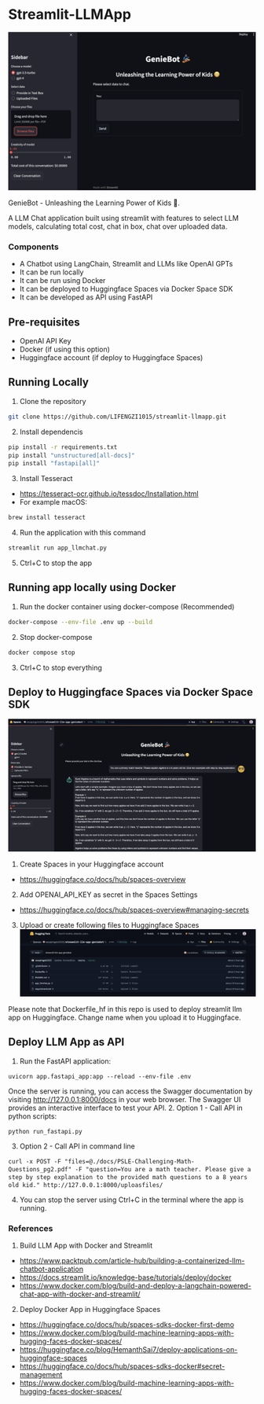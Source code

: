 # Streamlit-LLMApp
![Alt text](./images/MathGenieBot_UI.png)

GenieBot - Unleashing the Learning Power of Kids 😬. 

A LLM Chat application built using streamlit with features to select LLM models, calculating total cost, chat in box, chat over uploaded data.

### Components
- A Chatbot using LangChain, Streamlit and LLMs like OpenAI GPTs
- It can be run locally
- It can be run using Docker
- It can be deployed to Huggingface Spaces via Docker Space SDK
- It can be developed as API using FastAPI


## Pre-requisites
- OpenAI API Key
- Docker (if using this option)
- Huggingface account (if deploy to Huggingface Spaces)


## Running Locally
1. Clone the repository
```bash
git clone https://github.com/LIFENGZI1015/streamlit-llmapp.git
```
2. Install dependencis
```bash
pip install -r requirements.txt
pip install "unstructured[all-docs]"
pip install "fastapi[all]"
```
3. Install Tesseract
- https://tesseract-ocr.github.io/tessdoc/Installation.html
- For example macOS:
```bash
brew install tesseract
```
4. Run the application with this command
```bash
streamlit run app_llmchat.py
```
5. Ctrl+C to stop the app


## Running app locally using Docker
1. Run the docker container using docker-compose (Recommended)
```bash
docker-compose --env-file .env up --build
```
2. Stop docker-compose
```bash
docker compose stop
```
3. Ctrl+C to stop everything


## Deploy to Huggingface Spaces via Docker Space SDK
![Alt text](./images/huggingface_streamlit_llm_app.png)

1. Create Spaces in your Huggingface account
- https://huggingface.co/docs/hub/spaces-overview

2. Add OPENAI_API_KEY as secret in the Spaces Settings
- https://huggingface.co/docs/hub/spaces-overview#managing-secrets

3. Upload or create following files to Huggingface Spaces
![Alt text](./images/huggingface_space_files.png)

Please note that Dockerfile_hf in this repo is used to deploy streamlit llm app on Huggingface. Change name when you upload it to Huggingface.


## Deploy LLM App as API
1. Run the FastAPI application:
```
uvicorn app.fastapi_app:app --reload --env-file .env
```
Once the server is running, you can access the Swagger documentation by visiting http://127.0.0.1:8000/docs in your web browser. The Swagger UI provides an interactive interface to test your API.
2. Option 1 - Call API in python scripts:
```
python run_fastapi.py
```
3. Option 2 - Call API in command line
```
curl -x POST -F "files=@./docs/PSLE-Challenging-Math-Questions_pg2.pdf" -F "question=You are a math teacher. Please give a step by step explanation to the provided math questions to a 8 years old kid." http://127.0.0.1:8000/uploasfiles/
```
4. You can stop the server using Ctrl+C in the terminal where the app is running.


### References
1. Build LLM App with Docker and Streamlit
- https://www.packtpub.com/article-hub/building-a-containerized-llm-chatbot-application
- https://docs.streamlit.io/knowledge-base/tutorials/deploy/docker
- https://www.docker.com/blog/build-and-deploy-a-langchain-powered-chat-app-with-docker-and-streamlit/
2. Deploy Docker App in Huggingface Spaces
- https://huggingface.co/docs/hub/spaces-sdks-docker-first-demo
- https://www.docker.com/blog/build-machine-learning-apps-with-hugging-faces-docker-spaces/
- https://huggingface.co/blog/HemanthSai7/deploy-applications-on-huggingface-spaces
- https://huggingface.co/docs/hub/spaces-sdks-docker#secret-management
- https://www.docker.com/blog/build-machine-learning-apps-with-hugging-faces-docker-spaces/